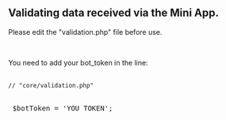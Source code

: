 <h2>Validating data received via the Mini App.</h2>

<p>Please edit the "validation.php" file before use.</p>
<br/>
<p>You need to add your bot_token in the line:</p>
<br/>
<code>// "core/validation.php"</code>
<br/><br/>
<pre> $botToken = 'YOU TOKEN'; </pre>
